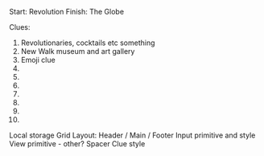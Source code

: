 Start: Revolution
Finish: The Globe

Clues:
1. Revolutionaries, cocktails etc something
2. New Walk museum and art gallery
3. Emoji clue
4.
5.
6.
7.
8.
9.
10.

Local storage
Grid Layout: Header / Main / Footer
Input primitive and style
View primitive - other? Spacer
Clue style
